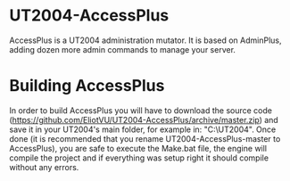 UT2004-AccessPlus
=================

AccessPlus is a UT2004 administration mutator. It is based on AdminPlus, adding dozen more admin commands to manage your server.

Building AccessPlus
=================
In order to build AccessPlus you will have to download the source code (https://github.com/EliotVU/UT2004-AccessPlus/archive/master.zip) and save it in your UT2004's main folder, for example in: "C:\UT2004\".
Once done (it is recommended that you rename UT2004-AccessPlus-master to AccessPlus), you are safe to execute the Make.bat file, the engine will compile the project and if everything was setup right it should compile without any errors.
